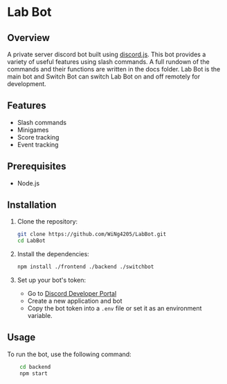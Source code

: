 # Lab Bot

## Overview
A private server discord bot built using [discord.js](https://discord.js.org/). This bot provides a variety of useful features using slash commands. A full rundown of the commands and their functions are written in the docs folder. Lab Bot is the main bot and Switch Bot can switch Lab Bot on and off remotely for development.

## Features
- Slash commands
- Minigames
- Score tracking
- Event tracking

## Prerequisites
- Node.js

## Installation

1. Clone the repository:
    ```bash
    git clone https://github.com/WiNg4205/LabBot.git
    cd LabBot
    ```

2. Install the dependencies:
    ```bash
    npm install ./frontend ./backend ./switchbot
    ```

3. Set up your bot's token:
    - Go to [Discord Developer Portal](https://discord.com/developers/applications)
    - Create a new application and bot
    - Copy the bot token into a `.env` file or set it as an environment variable.

## Usage

To run the bot, use the following command:
```bash
    cd backend
    npm start
```

